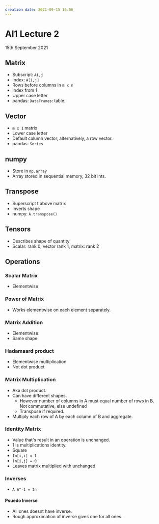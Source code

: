 ```yaml
---
creation date: 2021-09-15 16:56
---
```

#  AI1 Lecture 2
15th September 2021

## Matrix
- Subscript: `Ai,j`
- Index: `A[i,j]`
- Rows before columns in `m x n`
- Index from 1
- Upper case letter
- pandas: `DataFrames`: table.

## Vector
-  `m x 1` matrix
- Lower case letter
- Default column vector, alternatively, a row vector.
- pandas: `Series`

## numpy
- Store in `np.array`
- Array stored in sequential memory, 32 bit ints.

## Transpose
- Superscript t above matrix
- Inverts shape
- numpy: `A.transpose()`

## Tensors
- Describes shape of quantity
- Scalar: rank 0, vector rank 1, matrix: rank 2

## Operations
### Scalar Matrix
- Elementwise
### Power of Matrix
- Works elementwise on each element separately.
### Matrix Addition 
- Elementwise
- Same shape
### Hadamaard product
- Elementwise multiplication
- Not dot product
### Matrix Multiplication
- Aka dot product.
- Can have different shapes.
	- However number of columns in A must equal number of rows in B. Not commutative, else undefined
	- Transpose if required.
- Multiply each row of A by each column of B and aggregate.
### Identity Matrix
- Value that's result in an operation is unchanged.
- 1 is multiplications identity.
- Square
- `In[i,i] = 1`
- `In[i,j] = 0`
- Leaves matrix multiplied with unchanged
### Inverses
- `A A^-1 = In`
#### Psuedo Inverse
- All ones doesnt have inverse.
- Rough approximation of inverse gives one for all ones.